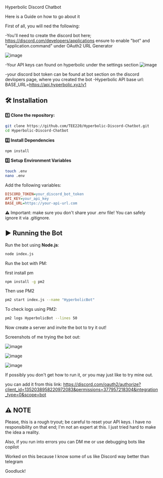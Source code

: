 Hyperbolic Discord Chatbot 


Here is a Guide on how to go about it 


First of all, you will ned the following:

-You'll need to create the discord bot here; https://discord.com/developers/applications
ensure to enable "bot" and "application.command" under OAuth2 URL Generator

![image](https://github.com/user-attachments/assets/d1d19a8a-c947-4710-a755-73628e7d1e3a)


-Your API keys can found on hyperbolic under the settings section
![image](https://github.com/user-attachments/assets/4fedebc0-4bb6-4195-a92b-a2967b4c2867)

-your discord bot token can be found at bot section on the discord devlopers page, where you created the bot 
-Hyperbolic API base url: BASE_URL=https://api.hyperbolic.xyz/v1


## 🛠 Installation  


**1️⃣ Clone the repository:** 

``` bash
git clone https://github.com/TEE220/Hyperbolic-Discord-Chatbot.git
cd Hyperbolic-Discord-Chatbot
```


**2️⃣ Install Dependencies**

```bash
npm install
```

**3️⃣ Setup Environment Variables**

```bash
touch .env
nano .env
```

Add the following variables:

```ini
DISCORD_TOKEN=your_discord_bot_token
API_KEY=your_api_key
BASE_URL=https://your-api-url.com
```

⚠️ Important: make sure you don't share your .env file!
You can safely ignore it via .gitignore.


## ▶️ Running the Bot

Run the bot using **Node.js**:
```bash
node index.js
```

Run the bot with PM:

first install pm

```bash
npm install -g pm2
```

Then use PM2 

```bash
pm2 start index.js --name "HyperbolicBot"
```

To check logs using PM2:

```bash
pm2 logs HyperbolicBot --lines 50
```

Now create a server and invite the bot to try it out!

Screenshots of me trying the bot out:
 
![image](https://github.com/user-attachments/assets/94c8c215-8ef4-4156-8b08-ae68e1ffa9d3)

![image](https://github.com/user-attachments/assets/2473f823-b219-42e5-ae7c-722fc421ea4c)

![image](https://github.com/user-attachments/assets/cd427d95-544c-4d03-95b5-faf1ab0eeb53)


If possibly you don't get how to run it, or you may just like to try mine out.

you can add it from this link: https://discord.com/oauth2/authorize?client_id=1352038958220972083&permissions=377957218304&integration_type=0&scope=bot

## ⚠️ **NOTE**

Please, this is a rough tryout; be careful to reset your API keys. 
I have no responsibility on that end; I'm not an expert at this.
I just tried hard to make the idea a reality.

Also, if you run into errors you can DM me or use debugging bots like copilot


Worked on this because I know some of us like Discord way better than telegram

Goodluck!

